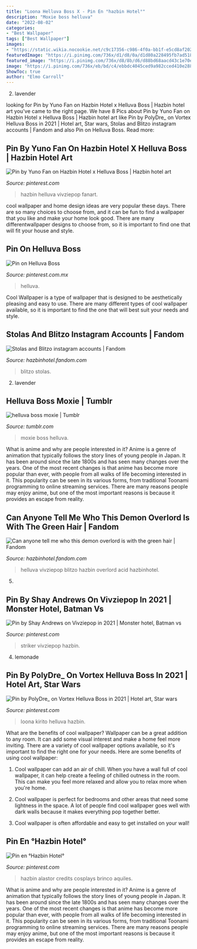 ```yaml
---
title: "Loona Helluva Boss X - Pin En °hazbin Hotel°"
description: "Moxie boss helluva"
date: "2022-08-02"
categories:
- "Best Wallpaper"
tags: ["Best Wallpaper"]
images:
- "https://static.wikia.nocookie.net/c9c17356-c986-4f0a-bb1f-e5cd8af2027f/scale-to-width/755"
featuredImage: "https://i.pinimg.com/736x/d1/d8/0a/d1d80a228495fb7ad518f0eeba50cf9c.jpg"
featured_image: "https://i.pinimg.com/736x/d8/8b/d6/d88bd68aacd43c1e70ead844a23329f9.jpg"
image: "https://i.pinimg.com/736x/eb/bd/c4/ebbdc4045ced9a982cced410e288ffd8.jpg"
ShowToc: true
author: "Elmo Carroll"
---
```



2. lavender 

	

		
looking for Pin by Yuno Fan on Hazbin Hotel x Helluva Boss | Hazbin hotel art you've came to the right page. We have 8 Pics about Pin by Yuno Fan on Hazbin Hotel x Helluva Boss | Hazbin hotel art like Pin by PolyDre_ on Vortex Helluva Boss in 2021 | Hotel art, Star wars, Stolas and Blitzo instagram accounts | Fandom and also Pin on Helluva Boss. Read more:
		
    
## Pin By Yuno Fan On Hazbin Hotel X Helluva Boss | Hazbin Hotel Art

<img loading=lazy src="https://i.pinimg.com/736x/d8/8b/d6/d88bd68aacd43c1e70ead844a23329f9.jpg" onerror="this.onerror=null;this.src='https://tse1.mm.bing.net/th?id=OIP.gwMCV-ET7u2byDVbq8AM5gHaLT&amp;pid=15.1';" alt="Pin by Yuno Fan on Hazbin Hotel x Helluva Boss | Hazbin hotel art">

_Source: pinterest.com_

>hazbin helluva vivziepop fanart. 

	

cool wallpaper and home design ideas are very popular these days. There are so many choices to choose from, and it can be fun to find a wallpaper that you like and make your home look good. There are many differentwallpaper designs to choose from, so it is important to find one that will fit your house and style.

    
## Pin On Helluva Boss

<img loading=lazy src="https://i.pinimg.com/736x/eb/bd/c4/ebbdc4045ced9a982cced410e288ffd8.jpg" onerror="this.onerror=null;this.src='https://tse4.mm.bing.net/th?id=OIP.sIzzBCnzYKrjZ-phC3IYCQHaLu&amp;pid=15.1';" alt="Pin on Helluva Boss">

_Source: pinterest.com.mx_

>helluva. 

	

Cool Wallpaper is a type of wallpaper that is designed to be aesthetically pleasing and easy to use. There are many different types of cool wallpaper available, so it is important to find the one that will best suit your needs and style.

    
## Stolas And Blitzo Instagram Accounts | Fandom

<img loading=lazy src="https://static.wikia.nocookie.net/c9c17356-c986-4f0a-bb1f-e5cd8af2027f/scale-to-width/755" onerror="this.onerror=null;this.src='https://tse4.mm.bing.net/th?id=OIP.qQ66QdPN0VyYo2vsAzU1JQHaNK&amp;pid=15.1';" alt="Stolas and Blitzo instagram accounts | Fandom">

_Source: hazbinhotel.fandom.com_

>blitzo stolas. 

	

2. lavender 

    
## Helluva Boss Moxie | Tumblr

<img loading=lazy src="https://66.media.tumblr.com/1549212d455f96cbe2659f21571b5df8/9ba7eaba8b4ea711-d6/s500x750/3082d7f7d00ee0bd35ed434245513fdd11366166.png" onerror="this.onerror=null;this.src='https://tse1.mm.bing.net/th?id=OIP.ZVv01bo2sdfgCy99xMc0hAHaKH&amp;pid=15.1';" alt="helluva boss moxie | Tumblr">

_Source: tumblr.com_

>moxie boss helluva. 

	

What is anime and why are people interested in it?
Anime is a genre of animation that typically follows the story lines of young people in Japan. It has been around since the late 1800s and has seen many changes over the years. One of the most recent changes is that anime has become more popular than ever, with people from all walks of life becoming interested in it. This popularity can be seen in its various forms, from traditional Toonami programming to online streaming services. There are many reasons people may enjoy anime, but one of the most important reasons is because it provides an escape from reality.

    
## Can Anyone Tell Me Who This Demon Overlord Is With The Green Hair | Fandom

<img loading=lazy src="https://static.wikia.nocookie.net/b19b1e54-34a7-469e-87c2-b39c71c1b996" onerror="this.onerror=null;this.src='https://tse2.mm.bing.net/th?id=OIP.NEdNPZIS8DBsER_bi6LxxwHaEK&amp;pid=15.1';" alt="Can anyone tell me who this demon overlord is with the green hair | Fandom">

_Source: hazbinhotel.fandom.com_

>helluva vivziepop blitzo hazbin overlord acid hazbinhotel. 

	

5.

    
## Pin By Shay Andrews On Vivziepop In 2021 | Monster Hotel, Batman Vs

<img loading=lazy src="https://i.pinimg.com/736x/c0/34/a5/c034a526960fe5772e9d4017e4235aa3.jpg" onerror="this.onerror=null;this.src='https://tse1.mm.bing.net/th?id=OIP.77HPdJNZCJX4g-Cn3TWP_gHaGt&amp;pid=15.1';" alt="Pin by Shay Andrews on Vivziepop in 2021 | Monster hotel, Batman vs">

_Source: pinterest.com_

>striker vivziepop hazbin. 

	

4. lemonade 

    
## Pin By PolyDre_ On Vortex Helluva Boss In 2021 | Hotel Art, Star Wars

<img loading=lazy src="https://i.pinimg.com/736x/2d/fa/50/2dfa5012bce49f206ec5703074e3f5e5.jpg" onerror="this.onerror=null;this.src='https://tse4.mm.bing.net/th?id=OIP.Wr2v-KYUQ-vCS9p17hswswHaFw&amp;pid=15.1';" alt="Pin by PolyDre_ on Vortex Helluva Boss in 2021 | Hotel art, Star wars">

_Source: pinterest.com_

>loona kirito helluva hazbin. 

	

What are the benefits of cool wallpaper?
Wallpaper can be a great addition to any room. It can add some visual interest and make a home feel more inviting. There are a variety of cool wallpaper options available, so it's important to find the right one for your needs. Here are some benefits of using cool wallpaper: 
1. Cool wallpaper can add an air of chill. When you have a wall full of cool wallpaper, it can help create a feeling of chilled outness in the room. This can make you feel more relaxed and allow you to relax more when you're home. 

2. Cool wallpaper is perfect for bedrooms and other areas that need some lightness in the space. A lot of people find cool wallpaper goes well with dark walls because it makes everything pop together better. 

3. Cool wallpaper is often affordable and easy to get installed on your wall!

    
## Pin En °Hazbin Hotel°

<img loading=lazy src="https://i.pinimg.com/736x/d1/d8/0a/d1d80a228495fb7ad518f0eeba50cf9c.jpg" onerror="this.onerror=null;this.src='https://tse2.mm.bing.net/th?id=OIP.GQr2L5N8ZpUoHXjEc-eTZwHaHa&amp;pid=15.1';" alt="Pin en °Hazbin Hotel°">

_Source: pinterest.com_

>hazbin alastor credits cosplays brinco aquiles. 

	

What is anime and why are people interested in it?
Anime is a genre of animation that typically follows the story lines of young people in Japan. It has been around since the late 1800s and has seen many changes over the years. One of the most recent changes is that anime has become more popular than ever, with people from all walks of life becoming interested in it. This popularity can be seen in its various forms, from traditional Toonami programming to online streaming services. There are many reasons people may enjoy anime, but one of the most important reasons is because it provides an escape from reality.


